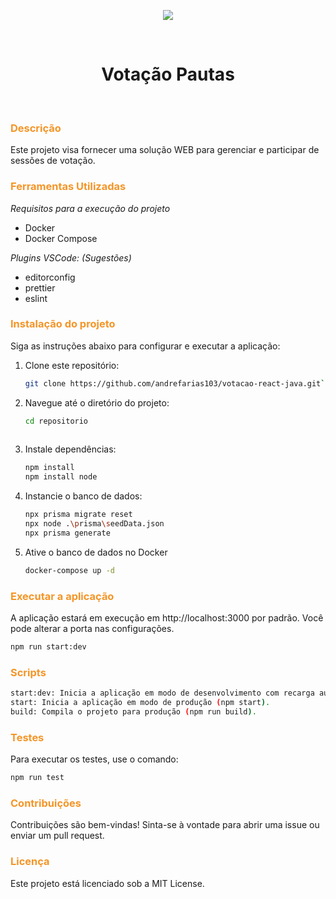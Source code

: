 <p align="center">
<img loading="lazy" src="http://img.shields.io/static/v1?label=STATUS&message=EM%20DESENVOLVIMENTO&color=GREEN&style=for-the-badge"/>
</p>

<bR>
<h1 align="center">
Votação Pautas
</h1>

<bR>

<h3 style="color:#F59527; font-weight: bold;"> Descrição</h3>
 
Este projeto visa fornecer uma solução WEB para gerenciar e participar de sessões de votação.


<h3 id="requirements" style="color:#F59527; font-weight: bold;">Ferramentas Utilizadas</h3>

  _Requisitos para a execução do projeto_

  - Docker
  - Docker Compose

  _Plugins VSCode: (Sugestões)_

  - editorconfig
  - prettier
  - eslint

<h3 id="project_run" style="color:#F59527; font-weight: bold;">Instalação do projeto </h3>
Siga as instruções abaixo para configurar e executar a aplicação:

1. Clone este repositório:

   ```bash
   git clone https://github.com/andrefarias103/votacao-react-java.git```

2. Navegue até o diretório do projeto:

   ```bash
   cd repositorio
    
3. Instale dependências:

   ```bash
   npm install
   npm install node

4. Instancie o banco de dados:

   ```bash
   npx prisma migrate reset
   npx node .\prisma\seedData.json
   npx prisma generate   
   
5. Ative o banco de dados no Docker

   ```bash
   docker-compose up -d

   
<h3 id="project_run" style="color:#F59527; font-weight: bold;">Executar a aplicação</h3>

A aplicação estará em execução em http://localhost:3000 por padrão. Você pode alterar a porta nas configurações.

  ```bash
  npm run start:dev
  ```


<h3 id="project_run" style="color:#F59527; font-weight: bold;">Scripts</h3>

 ```bash
start:dev: Inicia a aplicação em modo de desenvolvimento com recarga automática (npm run start:dev).
start: Inicia a aplicação em modo de produção (npm start).
build: Compila o projeto para produção (npm run build).
```


<h3 id="project_run" style="color:#F59527; font-weight: bold;">Testes</h3>

Para executar os testes, use o comando:

 ```bash
npm run test
```

<h3 id="project_run" style="color:#F59527; font-weight: bold;">Contribuições</h3>
Contribuições são bem-vindas! Sinta-se à vontade para abrir uma issue ou enviar um pull request.


<h3 id="project_run" style="color:#F59527; font-weight: bold;">Licença</h3>
Este projeto está licenciado sob a MIT License.
